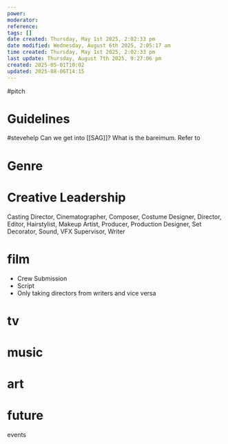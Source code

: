 ```yaml
---
power: 
moderator: 
reference: 
tags: []
date created: Thursday, May 1st 2025, 2:02:33 pm
date modified: Wednesday, August 6th 2025, 2:05:17 am
time created: Thursday, May 1st 2025, 2:02:33 pm
last update: Thursday, August 7th 2025, 9:27:06 pm
created: 2025-05-01T10:02
updated: 2025-08-06T14:15
---
```

#pitch 


# Guidelines
#stevehelp
Can we get into [[SAG]]?  What is the bareimum.
Refer to 




# Genre


# Creative Leadership
Casting Director, 
Cinematographer, 
Composer, 
Costume Designer, 
Director, Editor, 
Hairstylist, 
Makeup Artist, 
Producer, 
Production Designer, 
Set Decorator, 
Sound, 
VFX Supervisor, Writer


# film

- Crew Submission
- Script
- Only taking directors from writers and vice versa

# tv

# music

# art

# future

events